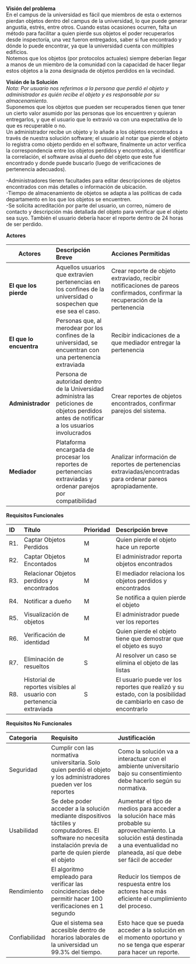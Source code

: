 **Visión del problema**  
 En el campus de la universidad es fácil que miembros de esta o externos pierdan objetos dentro del campus de la universidad, lo que puede generar angustia, estrés, entre otros. Cuando estas ocasiones ocurren, falta un método para facilitar a quien pierde sus objetos el poder recuperarlos desde inspectoría, una vez fueron entregados, saber si fue encontrado y dónde lo puede encontrar, ya que la universidad cuenta con múltiples edificios.  
Notemos que los objetos (por protocolos actuales) siempre deberían llegar a manos de un miembro de la comunidad con la capacidad de hacer llegar estos objetos a la zona designada de objetos perdidos en la vecindad.

**Visión de la Solución**  
*Nota: Por usuario nos referimos a la persona que perdió el objeto y administrador es quién recibe el objeto y es responsable por su almacenamiento.*  
 Suponemos que los objetos que pueden ser recuperados tienen que tener un cierto valor asumido por las personas que los encuentren y quieran entregarlos, y que el usuario que lo extravió va con una expectativa de lo que es recuperable o no.  
 Un administrador recibe un objeto y lo añade a los objetos encontrados a través de nuestra solución software; el usuario al notar que pierde el objeto lo registra como objeto perdido en el software, finalmente un actor verifica la correspondencia entre los objetos perdidos y encontrados, al identificar la correlación, el software avisa al dueño del objeto que este fue encontrado y donde puede buscarlo (luego de verificaciones de pertenencia adecuados).

\-Administradores tienen facultades para editar descripciones de objetos encontrados con más detalles o información de ubicación.  
\-Tiempo de almacenamiento de objetos se adapta a las políticas de cada departamento en los que los objetos se encuentren.  
\-Se solicita acreditación por parte del usuario, un correo, número de contacto y descripción más detallada del objeto para verificar que el objeto sea suyo. También el usuario debería hacer el reporte dentro de 24 horas de ser perdido.

**Actores**

|  Actores |  Descripción Breve |  Acciones Permitidas |
| ----- | :---- | :---- |
|  **El que los pierde** | Aquellos usuarios que extravíen pertenencias en los confines de la universidad o sospechen que ese sea el caso. |  Crear reporte de objeto extraviado, recibir notificaciones de pareos confirmados, confirmar la recuperación de la pertenencia |
|  **El que lo encuentra** | Personas que, al merodear por los confines de la universidad, se encuentran con una pertenencia extraviada | Recibir indicaciones de a que mediador entregar la pertenencia |
| **Administrador** | Persona de autoridad dentro de la Universidad administra las peticiones de objetos perdidos antes de notificar a los usuarios involucrados | Crear reportes de objetos encontrados, confirmar parejos del sistema. |
| **Mediador** | Plataforma encargada de procesar los reportes de pertenencias extraviadas y ordenar parejos por compatibilidad | Analizar información de reportes de pertenencias extraviadas/encontradas para ordenar pareos apropiadamente. |

**Requisitos Funcionales**

| ID | Título | Prioridad | Descripción breve |
| :---- | :---- | :---- | :---- |
| R1. | Captar Objetos Perdidos | M | Quien pierde el objeto hace un reporte |
| R2. | Captar Objetos Encontados | M | El administrador reporta objetos encontrados |
| R3. | Relacionar Objetos perdidos y encontrados | M | El mediador relaciona los objetos perdidos y encontrados |
| R4. | Notificar a dueño | M | Se notifica a quien pierde el objeto |
| R5. | Visualización de objetos | M | El administrador puede ver los reportes |
| R6. | Verificación de identidad | M | Quien pierde el objeto tiene que demostrar que el objeto es suyo |
| R7. | Eliminación de resueltos | S | Al resolver un caso se elimina el objeto de las listas |
| R8. | Historial de reportes visibles al usuario con pertenencia extraviada | S | El usuario puede ver los reportes que realizó y su estado, con la posibilidad de cambiarlo en caso de encontrarlo |

**Requisitos No Funcionales**

|  Categoria |  Requisito |  Justificación |
| :---- | :---- | :---- |
|  Seguridad | Cumplir con las normativa universitaria. Solo quien perdió el objeto y los administradores pueden ver los reportes | Como la solución va a interactuar con el ambiente universitario bajo su consentimiento debe hacerlo según su normativa. |
|  Usabilidad | Se debe poder acceder a la solución mediante dispositivos táctiles y computadores. El software no necesita instalación previa de parte de quien pierde el objeto | Aumentar el tipo de medios para acceder a la solución hace más probable su aprovechamiento. La solución está destinada a una eventualidad no planeada, así que debe ser fácil de acceder |
| Rendimiento | El algoritmo empleado para verificar las coincidencias debe permitir hacer 100 verificaciones en 1 segundo | Reducir los tiempos de respuesta entre los actores hace más eficiente el cumplimiento del proceso. |
| Confiabilidad | Que el sistema sea accesible dentro de horarios laborales de la universidad un 99.3% del tiempo.  | Esto hace que se pueda acceder a la solución en el momento oportuno y no se tenga que esperar para hacer un reporte.  |


